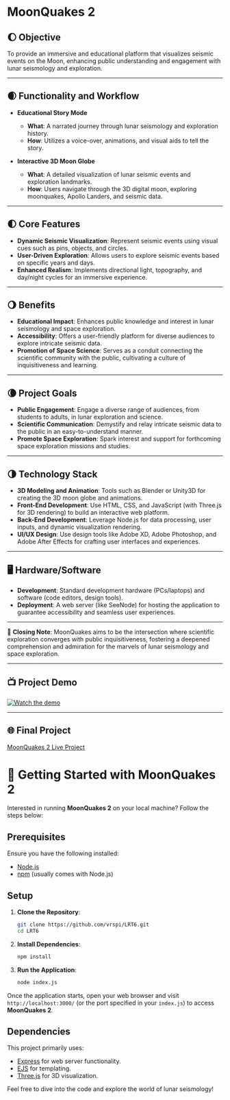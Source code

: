 # MoonQuakes 2

## 🌔 Objective

To provide an immersive and educational platform that visualizes seismic events on the Moon, enhancing public understanding and engagement with lunar seismology and exploration.

---

## 🌒 Functionality and Workflow

- **Educational Story Mode**
  - **What**: A narrated journey through lunar seismology and exploration history.
  - **How**: Utilizes a voice-over, animations, and visual aids to tell the story.

- **Interactive 3D Moon Globe**
  - **What**: A detailed visualization of lunar seismic events and exploration landmarks.
  - **How**: Users navigate through the 3D digital moon, exploring moonquakes, Apollo Landers, and seismic data.

---

## 🌓 Core Features

- **Dynamic Seismic Visualization**: Represent seismic events using visual cues such as pins, objects, and circles.
- **User-Driven Exploration**: Allows users to explore seismic events based on specific years and days.
- **Enhanced Realism**: Implements directional light, topography, and day/night cycles for an immersive experience.

---

## 🌖 Benefits

- **Educational Impact**: Enhances public knowledge and interest in lunar seismology and space exploration.
- **Accessibility**: Offers a user-friendly platform for diverse audiences to explore intricate seismic data.
- **Promotion of Space Science**: Serves as a conduit connecting the scientific community with the public, cultivating a culture of inquisitiveness and learning.

---

## 🌘 Project Goals

- **Public Engagement**: Engage a diverse range of audiences, from students to adults, in lunar exploration and science.
- **Scientific Communication**: Demystify and relay intricate seismic data to the public in an easy-to-understand manner.
- **Promote Space Exploration**: Spark interest and support for forthcoming space exploration missions and studies.

---

## 🌗 Technology Stack

- **3D Modeling and Animation**: Tools such as Blender or Unity3D for creating the 3D moon globe and animations.
- **Front-End Development**: Use HTML, CSS, and JavaScript (with Three.js for 3D rendering) to build an interactive web platform.
- **Back-End Development**: Leverage Node.js for data processing, user inputs, and dynamic visualization rendering.
- **UI/UX Design**: Use design tools like Adobe XD, Adobe Photoshop, and Adobe After Effects for crafting user interfaces and experiences.

---



## 🖥️ Hardware/Software

- **Development**: Standard development hardware (PCs/laptops) and software (code editors, design tools).
- **Deployment**: A web server (like SeeNode) for hosting the application to guarantee accessibility and seamless user experiences.

---

🌌 **Closing Note**: MoonQuakes aims to be the intersection where scientific exploration converges with public inquisitiveness, fostering a deepened comprehension and admiration for the marvels of lunar seismology and space exploration.

---

## 📺 Project Demo

[![Watch the demo](https://img.youtube.com/vi/em4tD4rxgXY/maxresdefault.jpg)](https://www.youtube.com/watch?v=em4tD4rxgXY)

---

## 🌐 Final Project

[MoonQuakes 2 Live Project](https://web-q7lpsmao2jvd.up-nl-ams1-1.apps.run-on-seenode.com/)

# 🚀 Getting Started with MoonQuakes 2

Interested in running **MoonQuakes 2** on your local machine? Follow the steps below:

## Prerequisites

Ensure you have the following installed:

- [Node.js](https://nodejs.org/)
- [npm](https://www.npmjs.com/get-npm) (usually comes with Node.js)

## Setup

1. **Clone the Repository**:

   ```bash
   git clone https://github.com/vrspi/LRT6.git
   cd LRT6
   ```

2. **Install Dependencies**:

   ```bash
   npm install
   ```

3. **Run the Application**:

   ```bash
   node index.js
   ```

Once the application starts, open your web browser and visit `http://localhost:3000/` (or the port specified in your `index.js`) to access **MoonQuakes 2**.

## Dependencies

This project primarily uses:

- [Express](https://expressjs.com/) for web server functionality.
- [EJS](https://ejs.co/) for templating.
- [Three.js](https://threejs.org/) for 3D visualization.

Feel free to dive into the code and explore the world of lunar seismology!

